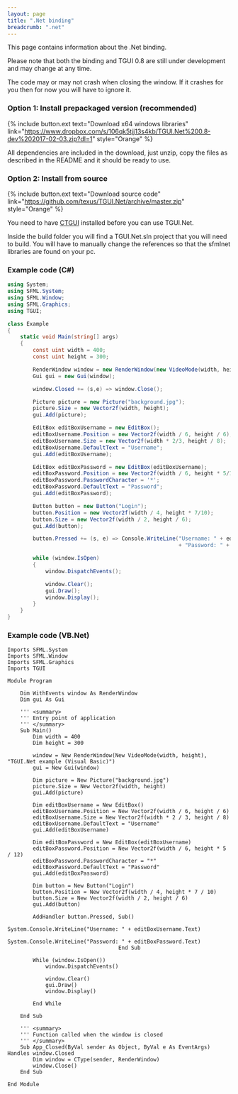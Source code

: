 ```yaml
---
layout: page
title: ".Net binding"
breadcrumb: ".net"
---
```

This page contains information about the .Net binding.  

Please note that both the binding and TGUI 0.8 are still under development and may change at any time.

The code may or may not crash when closing the window. If it crashes for you then for now you will have to ignore it.


### Option 1: Install prepackaged version (recommended)

{% include button.ext text="Download x64 windows libraries" link="https://www.dropbox.com/s/106qk5tjj13s4kb/TGUI.Net%200.8-dev%202017-02-03.zip?dl=1" style="Orange" %}

All dependencies are included in the download, just unzip, copy the files as described in the README and it should be ready to use.


### Option 2: Install from source

{% include button.ext text="Download source code" link="https://github.com/texus/TGUI.Net/archive/master.zip" style="Orange" %}

You need to have [CTGUI](/bindings/c) installed before you can use TGUI.Net.

Inside the build folder you will find a TGUI.Net.sln project that you will need to build. You will have to manually change the references so that the sfmlnet libraries are found on your pc.


### Example code (C#)
``` c#
using System;
using SFML.System;
using SFML.Window;
using SFML.Graphics;
using TGUI;

class Example
{
    static void Main(string[] args)
    {
        const uint width = 400;
        const uint height = 300;

        RenderWindow window = new RenderWindow(new VideoMode(width, height), "TGUI.Net example");
        Gui gui = new Gui(window);

        window.Closed += (s,e) => window.Close();

        Picture picture = new Picture("background.jpg");
        picture.Size = new Vector2f(width, height);
        gui.Add(picture);

        EditBox editBoxUsername = new EditBox();
        editBoxUsername.Position = new Vector2f(width / 6, height / 6);
        editBoxUsername.Size = new Vector2f(width * 2/3, height / 8);
        editBoxUsername.DefaultText = "Username";
        gui.Add(editBoxUsername);

        EditBox editBoxPassword = new EditBox(editBoxUsername);
        editBoxPassword.Position = new Vector2f(width / 6, height * 5/12);
        editBoxPassword.PasswordCharacter = '*';
        editBoxPassword.DefaultText = "Password";
        gui.Add(editBoxPassword);

        Button button = new Button("Login");
        button.Position = new Vector2f(width / 4, height * 7/10);
        button.Size = new Vector2f(width / 2, height / 6);
        gui.Add(button);

        button.Pressed += (s, e) => Console.WriteLine("Username: " + editBoxUsername.Text + "\n"
                                                      + "Password: " + editBoxPassword.Text);

        while (window.IsOpen)
        {
            window.DispatchEvents();

            window.Clear();
            gui.Draw();
            window.Display();
        }
    }
}
```


### Example code (VB.Net)
``` vbnet
Imports SFML.System
Imports SFML.Window
Imports SFML.Graphics
Imports TGUI

Module Program

    Dim WithEvents window As RenderWindow
    Dim gui As Gui

    ''' <summary>
    ''' Entry point of application
    ''' </summary>
    Sub Main()
        Dim width = 400
        Dim height = 300

        window = New RenderWindow(New VideoMode(width, height), "TGUI.Net example (Visual Basic)")
        gui = New Gui(window)

        Dim picture = New Picture("background.jpg")
        picture.Size = New Vector2f(width, height)
        gui.Add(picture)

        Dim editBoxUsername = New EditBox()
        editBoxUsername.Position = New Vector2f(width / 6, height / 6)
        editBoxUsername.Size = New Vector2f(width * 2 / 3, height / 8)
        editBoxUsername.DefaultText = "Username"
        gui.Add(editBoxUsername)

        Dim editBoxPassword = New EditBox(editBoxUsername)
        editBoxPassword.Position = New Vector2f(width / 6, height * 5 / 12)
        editBoxPassword.PasswordCharacter = "*"
        editBoxPassword.DefaultText = "Password"
        gui.Add(editBoxPassword)

        Dim button = New Button("Login")
        button.Position = New Vector2f(width / 4, height * 7 / 10)
        button.Size = New Vector2f(width / 2, height / 6)
        gui.Add(button)

        AddHandler button.Pressed, Sub()
                                       System.Console.WriteLine("Username: " + editBoxUsername.Text)
                                       System.Console.WriteLine("Password: " + editBoxPassword.Text)
                                   End Sub

        While (window.IsOpen())
            window.DispatchEvents()

            window.Clear()
            gui.Draw()
            window.Display()

        End While

    End Sub

    ''' <summary>
    ''' Function called when the window is closed
    ''' </summary>
    Sub App_Closed(ByVal sender As Object, ByVal e As EventArgs) Handles window.Closed
        Dim window = CType(sender, RenderWindow)
        window.Close()
    End Sub

End Module
```
